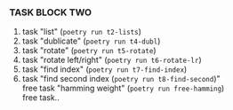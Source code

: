 ### TASK BLOCK TWO 
1. task "list" (`poetry run t2-lists`)  
2. task "dublicate" (`poetry run t4-dubl`)  
3. task "rotate" (`poetry run t5-rotate`)  
4. task "rotate left/right" (`poetry run t6-rotate-lr`)  
5. task "find index" (`poetry run t7-find-index`)  
6. task "find second index (`poetry run t8-find-second`)"  
free task "hamming weight" (`poetry run free-hamming`)  
free task..  
